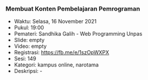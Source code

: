 ### Membuat Konten Pembelajaran Pemrograman

- Waktu: Selasa, 16 November 2021
- Pukul: 19:00
- Pemateri: Sandhika Galih - Web Programming Unpas
- Slide: empty
- Video: empty
- Registrasi: https://fb.me/e/1szOpWXPX
- Sesi: 149
- Kategori: kampus online, narotama
- Deskripsi: -
